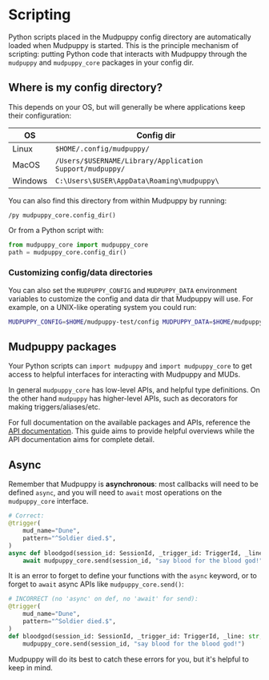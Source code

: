 # Scripting

Python scripts placed in the Mudpuppy config directory are automatically loaded
when Mudpuppy is started. This is the principle mechanism of scripting: putting
Python code that interacts with Mudpuppy through the `mudpuppy` and
`mudpuppy_core` packages in your config dir.

## Where is my config directory?

This depends on your OS, but will generally be where applications keep their
configuration:

| OS      | Config dir                                                |
|---------|-----------------------------------------------------------|
| Linux   | `$HOME/.config/mudpuppy/`                                 |
| MacOS   | `/Users/$USERNAME/Library/Application Support/mudpuppy/`  |
| Windows | `C:\Users\$USER\AppData\Roaming\mudpuppy\`                |

You can also find this directory from within Mudpuppy by running:

```
/py mudpuppy_core.config_dir()
```

Or from a Python script with:

```python
from mudpuppy_core import mudpuppy_core
path = mudpuppy_core.config_dir()
```

### Customizing config/data directories

You can also set the `MUDPUPPY_CONFIG` and `MUDPUPPY_DATA` environment variables
to customize the config and data dir that Mudpuppy will use. For example, on
a UNIX-like operating system you could run:

```bash
MUDPUPPY_CONFIG=$HOME/mudpuppy-test/config MUDPUPPY_DATA=$HOME/mudpuppy-test/data mudpuppy
```

## Mudpuppy packages

Your Python scripts can `import mudpuppy` and `import mudpuppy_core` to get
access to helpful interfaces for interacting with Mudpuppy and MUDs.

In general `mudpuppy_core` has low-level APIs, and helpful type definitions. On
the other hand `mudpuppy` has higher-level APIs, such as decorators for making
triggers/aliases/etc.

For full documentation on the available packages and APIs, reference the [API
documentation]. This guide aims to provide helpful overviews while the API
documentation aims for complete detail.

[API documentation]: https://mudpuppy-rs.github.io/mudpuppy/api-docs/index.html

## Async

Remember that Mudpuppy is **asynchronous**: most callbacks will need to be
defined `async`, and you will need to `await` most operations on the
`mudpuppy_core` interface.

```python
# Correct:
@trigger(
    mud_name="Dune",
    pattern="^Soldier died.$",
)
async def bloodgod(session_id: SessionId, _trigger_id: TriggerId, _line: str, _groups):
    await mudpuppy_core.send(session_id, "say blood for the blood god!")
```

It is an error to forget to define your functions with the `async` keyword, or
to forget to `await` async APIs like `mudpuppy_core.send()`:

```python
# INCORRECT (no 'async' on def, no 'await' for send):
@trigger(
    mud_name="Dune",
    pattern="^Soldier died.$",
)
def bloodgod(session_id: SessionId, _trigger_id: TriggerId, _line: str, _groups):
    mudpuppy_core.send(session_id, "say blood for the blood god!")
```

Mudpuppy will do its best to catch these errors for you, but it's helpful to
keep in mind.

